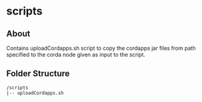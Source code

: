# scripts

## About
Contains uploadCordapps.sh script to copy the cordapps jar files from path specified to the corda node given as input to the script.

## Folder Structure ###
```
/scripts
|-- uploadCordapps.sh